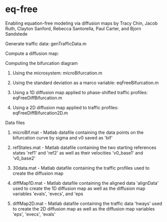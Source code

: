 # eq-free
Enabling equation-free modeling via diffusion maps by Tracy Chin, Jacob Ruth, Clayton Sanford, Rebecca Santorella, Paul Carter, and Bjorn Sandstede

Generate traffic data: genTrafficData.m 

Compute a diffusion map:

Computing the bifurcation diagram
1. Using the microsystem: microBifurcation.m
    
2. Using the standard deviation as a marco variable: eqFreeBifurcation.m 

3. Using a 1D diffusion map applied to phase-shifted traffic profiles: eqFreeDiffBifurcation.m 

4. Using a 2D diffusion map applied to traffic profiles: eqFreeDiffBifurcation2D.m 


Data files
1. microBif.mat - Matlab datafile containing the data points on the bifurcation curve by sigma and v0 saved as 'bif'

2. refStates.mat - Matlab datafile containing the two starting references states 'ref1' and 'ref2' as well as their velocities 'v0_base1' and 'v0_base2'

3. 30data.mat - Matlab datafile containing the traffic profiles used to create the diffusion map

4. diffMap1D.mat - Matlab datafile containing the aligned data 'alignData' used to create the 1D diffusion map as well as the diffusion map variables 'evals', 'evecs', and 'eps

5. diffMap2D.mat - Matlab datafile containing the traffic data 'hways' used to create the 2D diffusion map as well as the diffusion map variables 'eps', 'evecs', 'evals'


